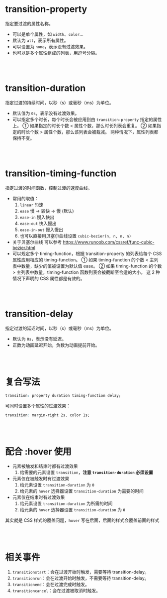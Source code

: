 # transition-property

指定要过渡的属性名称。

-   可以是单个属性，如 `width`、`color`...
-   默认为 `all`，表示所有属性。
-   可以设置为 `none`，表示没有过渡效果。
-   也可以是多个属性组成的列表，用逗号分隔。

<br><br>

# transition-duration

指定过渡的持续时间，以秒（s）或毫秒（ms）为单位。

-   默认值为 `0s`，表示没有过渡效果。
-   可以指定多个时长，每个时长会被应用到由 `transition-property` 指定的属性上。
    ① 如果指定的时长个数 < 属性个数，那么时长列表会重复。
    ② 如果指定的时长个数 > 属性个数，那么该列表会被裁减。
    两种情况下，属性列表都保持不变。

<br><br>

# transition-timing-function

指定过渡的时间函数，控制过渡的速度曲线。

-   常用的取值：
    1. `linear` 匀速
    2. `ease` 慢 -> 较快 -> 慢 (默认)
    3. `ease-in` 慢入快出
    4. `ease-out` 快入慢出
    5. `ease-in-out` 慢入慢出
    6. 也可以直接用贝塞尔曲线设置 `cubic-bezier(n, n, n, n)`
-   关于贝塞尔曲线 可以参考 https://www.runoob.com/cssref/func-cubic-bezier.html
-   可以规定多个 timing-function，根据 transition-property 的列表给每个 CSS 属性应用相应的 timing-function。
    ① 如果 timing-function 的个数 < 主列表中数量，缺少的值被设置为默认值 ease。
    ② 如果 timing-function 的个数 > 主列表中数量，timing-function 函数列表会被截断至合适的大小。
    这 2 种情况下声明的 CSS 属性都是有效的。

<br><br>

# transition-delay

指定过渡的延迟时间，以秒（s）或毫秒（ms）为单位。

-   默认为 `0s`，表示没有延迟。
-   正数为动画延迟开始，负数为动画提前开始。

<br><br>

# 复合写法

```css
transition: property duration timing-function delay;
```

可同时设置多个属性的过渡效果：

```css
transition: margin-right 2s, color 1s;
```

<br><br>

# 配合 :hover 使用

-   元素被触发和结束时都有过渡效果
    1. 给需要的元素设置 `transition`，**注意 `transition-duration` 必须设置**
-   元素仅在被触发时有过渡效果
    1. 给元素设置 `transition-duration` 为 `0`
    2. 给元素的 `hover` 选择器设置 `transition-duration` 为需要的时间
-   元素仅在结束时有过渡效果
    1. 给元素设置 `transition-duration` 为所需的时间
    2. 给元素的 `hover` 选择器设置 `transition-duration` 为 `0`

其实就是 CSS 样式的覆盖问题，`hover` 写在后面，后面的样式会覆盖前面的样式

<br><br>

# 相关事件

1.  `transitionstart`：会在过渡开始时触发，需要等待 transition-delay。
2.  `transitionrun`：会在过渡开始时触发，不需要等待 transition-delay。
3.  `transitionend`：会在过渡完成时触发。
4.  `transitioncancel`：会在过渡被取消时触发。

<br>
